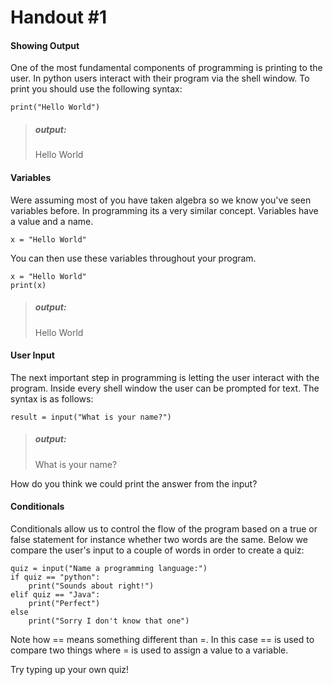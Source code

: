 # Handout #1 

#### Showing Output
 
One of the most fundamental components of programming is printing to the user. In python users interact with their program via the shell window. To print you should use the following syntax:
 
`print("Hello World")`

	
> ##### output:
> Hello World

#### Variables

Were assuming most of you have taken algebra so we know you've seen variables before. In programming its a very similar concept. Variables have a value and a name.

`x = "Hello World"`

You can then use these variables throughout your program.

~~~~
x = "Hello World"
print(x)
~~~~

> ##### output:
> Hello World

#### User Input

The next important step in programming is letting the user interact with the program. Inside every shell window the user can be prompted for text. The syntax is as follows:

`result = input("What is your name?")`

> ##### output:
> What is your name?
 
 How do you think we could print the answer from the input?
 
#### Conditionals

Conditionals allow us to control the flow of the program based on a true or false statement for instance whether two words are the same. Below we compare the user's input to a couple of words in order to create a quiz:

~~~~
quiz = input("Name a programming language:")
if quiz == "python":
    print("Sounds about right!")
elif quiz == "Java":
    print("Perfect")
else 
    print("Sorry I don't know that one")
~~~~

Note how == means something different than =. In this case == is used to compare two things where  = is used to assign a value to a variable. 

Try typing up your own quiz!